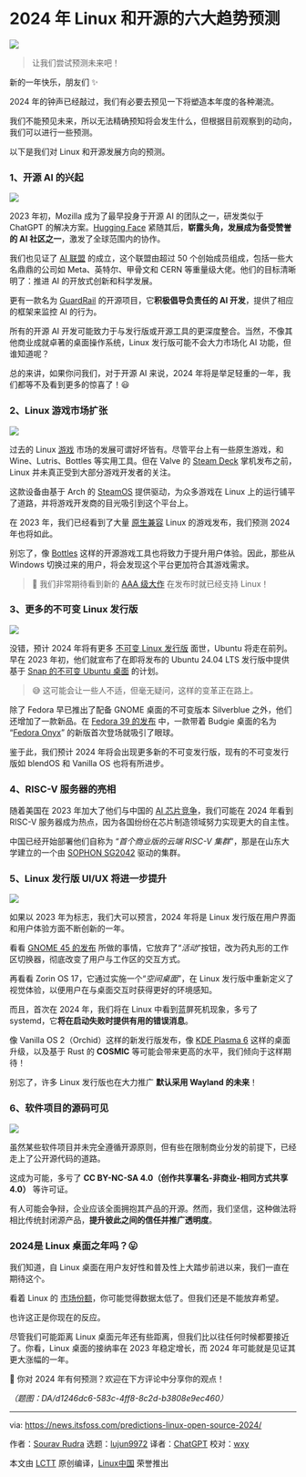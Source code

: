 [#]: subject: "6 Predictions for Linux and Open Source in 2024"
[#]: via: "https://news.itsfoss.com/predictions-linux-open-source-2024/"
[#]: author: "Sourav Rudra https://news.itsfoss.com/author/sourav/"
[#]: collector: "lujun9972/lctt-scripts-1700446145"
[#]: translator: "ChatGPT"
[#]: reviewer: "wxy"
[#]: publisher: "wxy"
[#]: url: "https://linux.cn/article-16544-1.html"

2024 年 Linux 和开源的六大趋势预测
======

![][0]

> 让我们尝试预测未来吧！

新的一年快乐，朋友们 ✨

2024 年的钟声已经敲过，我们有必要去预见一下将塑造本年度的各种潮流。

我们不能预见未来，所以无法精确预知将会发生什么，但根据目前观察到的动向，我们可以进行一些预测。

以下是我们对 Linux 和开源发展方向的预测。

### 1、开源 AI 的兴起

![][1]

2023 年初，Mozilla 成为了最早投身于开源 AI 的团队之一，研发类似于 ChatGPT 的解决方案。[Hugging Face][3] 紧随其后，**崭露头角，发展成为备受赞誉的 AI 社区之一**，激发了全球范围内的协作。

我们也见证了 [AI 联盟][4] 的成立，这个联盟由超过 50 个创始成员组成，包括一些大名鼎鼎的公司如 Meta、英特尔、甲骨文和 CERN 等重量级大佬。他们的目标清晰明了：推进 AI 的开放式创新和科学发展。

更有一款名为 [GuardRail][5] 的开源项目，它**积极倡导负责任的 AI 开发**，提供了相应的框架来监控 AI 的行为。

所有的开源 AI 开发可能致力于与发行版或开源工具的更深度整合。当然，不像其他商业成就卓著的桌面操作系统，Linux 发行版可能不会大力市场化 AI 功能，但谁知道呢？

总的来讲，如果你问我们，对于开源 AI 来说，2024 年将是举足轻重的一年，我们都等不及看到更多的惊喜了！😃

### 2、Linux 游戏市场扩张

![][6]

过去的 Linux [游戏][7] 市场的发展可谓好坏皆有。尽管平台上有一些原生游戏，和 Wine、Lutris、Bottles 等实用工具。但在 Valve 的 [Steam Deck][8] 掌机发布之前，Linux 并未真正受到大部分游戏开发者的关注。

这款设备由基于 Arch 的 [SteamOS][9] 提供驱动，为众多游戏在 Linux 上的运行铺平了道路，并将游戏开发商的目光吸引到这个平台上。

在 2023 年，我们已经看到了大量 [原生兼容][10] Linux 的游戏发布，我们预测 2024 年也将如此。

别忘了，像 [Bottles][11] 这样的开源游戏工具也将致力于提升用户体验。因此，那些从 Windows 切换过来的用户，将会发现这个平台更加符合其游戏需求。

> 👾 我们非常期待看到新的 [AAA 级大作][12] 在发布时就已经支持 Linux！

### 3、更多的不可变 Linux 发行版

![][14]

没错，预计 2024 年将有更多 [不可变 Linux 发行版][15] 面世，Ubuntu 将走在前列。早在 2023 年初，他们就宣布了在即将发布的 Ubuntu 24.04 LTS 发行版中提供基于 [Snap 的不可变 Ubuntu 桌面][16] 的计划。

> 😅 这可能会让一些人不适，但毫无疑问，这样的变革正在路上。

除了 Fedora 早已推出了配备 GNOME 桌面的不可变版本 Silverblue 之外，他们还增加了一款新品。在 [Fedora 39 的发布][17] 中，一款带着 Budgie 桌面的名为 “[Fedora Onyx][18]” 的新版首次登场就吸引了眼球。

鉴于此，我们预计 2024 年将会出现更多新的不可变发行版，现有的不可变发行版如 blendOS 和 Vanilla OS 也将有所进步。

### 4、RISC-V 服务器的亮相

随着美国在 2023 年加大了他们与中国的 [AI 芯片竞争][19]，我们可能在 2024 年看到 RISC-V 服务器成为热点，因为各国纷纷在芯片制造领域努力实现更大的自主性。

中国已经开始部署他们自称为 “_首个商业版的云端 RISC-V 集群_”，那是在山东大学建立的一个由 [SOPHON SG2042][22] 驱动的集群。

### 5、Linux 发行版 UI/UX 将进一步提升

![][23]

如果以 2023 年为标志，我们大可以预言，2024 年将是 Linux 发行版在用户界面和用户体验方面不断创新的一年。

看看 [GNOME 45 的发布][24] 所做的事情，它放弃了“_活动_”按钮，改为药丸形的工作区切换器，彻底改变了用户与工作区的交互方式。

再看看 Zorin OS 17，它通过实施一个“_空间桌面_”，在 Linux 发行版中重新定义了视觉体验，以便用户在与桌面交互时获得更好的环境感知。

而且，首次在 2024 年，我们将在 Linux 中看到蓝屏死机现象，多亏了 systemd，它**将在启动失败时提供有用的错误消息**。

像 Vanilla OS 2（Orchid）这样的新发行版发布，像 [KDE Plasma 6][27] 这样的桌面升级，以及基于 Rust 的 **COSMIC** 等可能会带来更高的水平，我们倾向于这样期待！

别忘了，许多 Linux 发行版也在大力推广 **默认采用 Wayland 的未来**！

### 6、软件项目的源码可见

![][28]

虽然某些软件项目并未完全遵循开源原则，但有些在限制商业分发的前提下，已经走上了公开源代码的道路。

这成为可能，多亏了 **CC BY-NC-SA 4.0（创作共享署名-非商业-相同方式共享 4.0）** 等许可证。

有人可能会争辩，企业应该全面拥抱其产品的开源。然而，我们坚信，这种做法将相比传统封闭源产品，**提升彼此之间的信任并推广透明度**。

### 2024是 Linux 桌面之年吗？😛

我们知道，自 Linux 桌面在用户友好性和普及性上大踏步前进以来，我们一直在期待这个。

看着 Linux 的 [市场份额][29]，你可能觉得数据太低了。但我们还是不能放弃希望。

也许这正是你现在的反应。

尽管我们可能距离 Linux 桌面元年还有些距离，但我们比以往任何时候都要接近了。你看，Linux 桌面的接纳率在 2023 年稳定增长，而 2024 年可能就是见证其更大涨幅的一年。

💬 你对 2024 年有何预测？欢迎在下方评论中分享你的观点！

*（题图：DA/d1246dc6-583c-4ff8-8c2d-b3808e9ec460）*

--------------------------------------------------------------------------------

via: https://news.itsfoss.com/predictions-linux-open-source-2024/

作者：[Sourav Rudra][a]
选题：[lujun9972][b]
译者：[ChatGPT](https://linux.cn/lctt/ChatGPT)
校对：[wxy](https://github.com/wxy)

本文由 [LCTT](https://github.com/LCTT/TranslateProject) 原创编译，[Linux中国](https://linux.cn/) 荣誉推出

[a]: https://news.itsfoss.com/author/sourav/
[b]: https://github.com/lujun9972
[1]: https://news.itsfoss.com/content/images/2024/01/open-source-ai.png
[2]: https://news.itsfoss.com/mozilla-open-source-ai/
[3]: https://huggingface.co/
[4]: https://news.itsfoss.com/ai-alliance/
[5]: https://news.itsfoss.com/guardrail/
[6]: https://news.itsfoss.com/content/images/2024/01/linux-gaming-2024.png
[7]: https://itsfoss.com/linux-gaming-guide/
[8]: https://www.steamdeck.com/
[9]: https://itsfoss.com/steamos/
[10]: https://store.steampowered.com/linux
[11]: https://news.itsfoss.com/bottles-next-linux-gaming/
[12]: https://en.wikipedia.org/wiki/AAA_(video_game_industry)
[13]: https://news.itsfoss.com/content/images/size/w256h256/2022/08/android-chrome-192x192.png
[14]: https://news.itsfoss.com/content/images/2024/01/immutable-benefits.png
[15]: https://itsfoss.com/immutable-linux-distros/
[16]: https://news.itsfoss.com/ubuntu-all-snap-desktop/
[17]: https://news.itsfoss.com/fedora-39-release/
[18]: https://fedoraproject.org/onyx/
[19]: https://www.wired.com/story/the-us-just-escalated-its-ai-chip-war-with-china/
[20]: https://en.wikipedia.org/wiki/RISC-V
[21]: https://www.hpcwire.com/2023/11/08/china-deploys-massive-risc-v-server-in-commercial-cloud/
[22]: https://en.sophgo.com/product/introduce/sg2042.html
[23]: https://news.itsfoss.com/content/images/2024/01/user-experience-distro.png
[24]: https://news.itsfoss.com/gnome-45-release/
[25]: https://news.itsfoss.com/zorin-os-17-beta/
[26]: https://news.itsfoss.com/bsod-linux/
[27]: https://community.kde.org/Plasma/Plasma_6
[28]: https://news.itsfoss.com/content/images/2024/01/source-available.png
[29]: https://itsfoss.com/linux-market-share/
[0]: https://img.linux.net.cn/data/attachment/album/202401/09/074157ikp0y0qmr20rr0ye.jpg